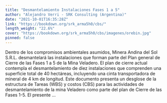 ```yaml
---
title: "Desmantelamiento Instalaciones Fases 1 a 5"
author: "Alejandro Verri - SRK Consulting (Argentina)"
date: "2021-10-01T16:35:28Z"
link: "https://bookdown.org/srk_arma5h0/cbs/"
length_weight: "22.6%"
cover: "https://bookdown.org/srk_arma5h0/cbs/imagenes/orebin.jpg"
pinned: false
---
```


Dentro de los compromisos ambientales asumidos, Minera Andina del Sol S.R.L. desmantelará las instalaciones que forman parte del Plan general de Cierre de las Fases 1 a 5 de la Mina Veladero. El plan de cierre actual contempla el desmantelamiento de diez instalaciones que comprenden una superficie total de 40 hectáreas, incluyendo una cinta transportadora de mineral de 4 km de longitud. Este documento presenta un desglose de la estructura de Tareas (WBS) y costos (CBS) para las actividades de desmantelamiento de la mina Veladero como parte del plan de Cierre de las Fases 1-5. El presente ...
